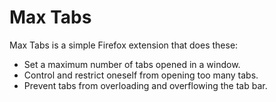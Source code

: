 Max Tabs
========

Max Tabs is a simple Firefox extension that does these:

- Set a maximum number of tabs opened in a window.
- Control and restrict oneself from opening too many tabs.
- Prevent tabs from overloading and overflowing the tab bar.